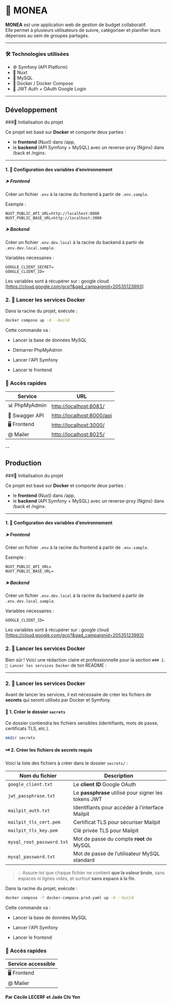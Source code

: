 # 💸 MONEA

**MONEA** est une application web de gestion de budget collaboratif.  
Elle permet à plusieurs utilisateurs de suivre, catégoriser et planifier leurs dépenses au sein de groupes partagés.

---

### 🛠️ Technologies utilisées

- ⚙️ Symfony (API Platform)
- 🎨 Nuxt
- 🐬 MySQL
- 🐳 Docker / Docker Compose
- 🔐 JWT Auth + OAuth Google Login

---

## Développement

###🚀 Initialisation du projet

Ce projet est basé sur **Docker** et comporte deux parties :

- le **frontend** (Nuxt) dans /app,
- le **backend** (API Symfony + MySQL) avec un reverse-prxy (Nginx) dans /back et /nginx.

---

#### 1. 🔧 Configuration des variables d’environnement

##### ➤ Frontend

Créer un fichier `.env` à la racine du frontend à partir de `.env.sample`.

Exemple :

```env
NUXT_PUBLIC_API_URL=http://localhost:8000
NUXT_PUBLIC_BASE_URL=http://localhost:3000
```

##### ➤ Backend

Créer un fichier `.env.dev.local` à la racine du backend à partir de `.env.dev.local.sample`.

Variables nécessaires :

```env
GOOGLE_CLIENT_SECRET=
GOOGLE_CLIENT_ID=
```

Les variables sont à récupérer sur : google cloud [https://cloud.google.com/gcp?&gad_campaignid=20535123993]

### 2. 🐳 Lancer les services Docker

Dans la racine du projet, exécute :

```bash
docker compose up -d --build
```

Cette commande va :

- Lancer la base de données MySQL

- Démarrer PhpMyAdmin

- Lancer l'API Symfony

- Lancer le frontend

### 🔗 Accès rapides

| Service        | URL                                                    |
| -------------- | ------------------------------------------------------ |
| 📊 PhpMyAdmin  | [http://localhost:8081/](http://localhost:8081/)       |
| 🧪 Swagger API | [http://localhost:8000/api](http://localhost:8000/api) |
| 🖥️ Frontend    | [http://localhost:3000/](http://localhost:3000/)       |
| @ Mailer       | [http://localhost:8025/](http://localhost:8025/)       |

--

## Production

###🚀 Initialisation du projet

Ce projet est basé sur **Docker** et comporte deux parties :

- le **frontend** (Nuxt) dans /app,
- le **backend** (API Symfony + MySQL) avec un reverse-prxy (Nginx) dans /back et /nginx.

---

#### 1. 🔧 Configuration des variables d’environnement

##### ➤ Frontend

Créer un fichier `.env` à la racine du frontend à partir de `.env.sample`.

Exemple :

```env
NUXT_PUBLIC_API_URL=
NUXT_PUBLIC_BASE_URL=
```

##### ➤ Backend

Créer un fichier `.env.dev.local` à la racine du backend à partir de `.env.dev.local.sample`.

Variables nécessaires :

```env
GOOGLE_CLIENT_ID=
```

Les variables sont à récupérer sur : google cloud [https://cloud.google.com/gcp?&gad_campaignid=20535123993]

### 2. 🐳 Lancer les services Docker

Bien sûr ! Voici une rédaction claire et professionnelle pour la section `### 2. 🐳 Lancer les services Docker` de ton README :

---

### 2. 🐳 Lancer les services Docker

Avant de lancer les services, il est nécessaire de créer les fichiers de **secrets** qui seront utilisés par Docker et Symfony.

#### 📁 1. Créer le dossier `secrets`

Ce dossier contiendra les fichiers sensibles (identifiants, mots de passe, certificats TLS, etc.).

```bash
mkdir secrets
```

#### 🗝️ 2. Créer les fichiers de secrets requis

Voici la liste des fichiers à créer dans le dossier `secrets/` :

| Nom du fichier            | Description                                          |
| ------------------------- | ---------------------------------------------------- |
| `google_client.txt`       | Le **client ID** Google OAuth                        |
| `jwt_passphrase.txt`      | Le **passphrase** utilisé pour signer les tokens JWT |
| `mailpit_auth.txt`        | Identifiants pour accéder à l’interface Mailpit      |
| `mailpit_tls_cert.pem`    | Certificat TLS pour sécuriser Mailpit                |
| `mailpit_tls_key.pem`     | Clé privée TLS pour Mailpit                          |
| `mysql_root_password.txt` | Mot de passe du compte **root** de MySQL             |
| `mysql_password.txt`      | Mot de passe de l’utilisateur MySQL standard         |

> 💡 Assure-toi que chaque fichier ne contient **que la valeur brute**, sans espaces ni lignes vides, et surtout **sans espace à la fin**.

Dans la racine du projet, exécute :

```bash
docker compose -f docker-compose.prod.yaml up -d --build
```

Cette commande va :

- Lancer la base de données MySQL

- Lancer l'API Symfony

- Lancer le frontend

### 🔗 Accès rapides

| Service accessible |
| ------------------ |
| 🖥️ Frontend        |
| @ Mailer           |

#### Par Cécile LECERF et Jade Chi Yen
